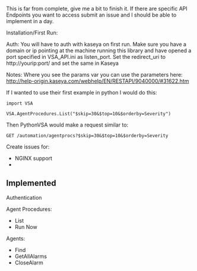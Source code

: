 This is far from complete, give me a bit to finish it. If there are specific API Endpoints you want to access submit an issue and I should be able to implement in a day. 


Installation/First Run:

Auth:
You will have to auth with kaseya on first run. Make sure you have a domain or ip pointing at the machine running this library and have opened a port specified in VSA_API.ini as listen_port. Set the redirect_uri to http://yourip:port/ and set the same in Kaseya


Notes:
Where you see the params var you can use the parameters here: http://help-origin.kaseya.com/webhelp/EN/RESTAPI/9040000/#31622.htm

If I wanted to use their first example in python I would do this:

    import VSA
    
    VSA.AgentProcedures.List("$skip=30&$top=10&$orderby=Severity")

Then PythonVSA would make a request similar to:

    GET /automation/agentprocs?$skip=30&$top=10&$orderby=Severity



Create issues for:
- NGINX support
- 


Implemented
-------------
Authentication

Agent Procedures:
- List
- Run Now

Agents:
- Find
- GetAllAlarms
- CloseAlarm
